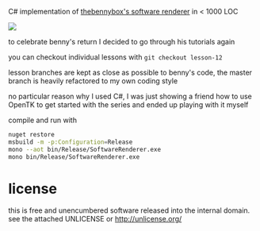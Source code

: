 C# implementation of [thebennybox's software renderer][1] in < 1000 LOC

![](https://i.imgur.com/8hKZiP0.png)

to celebrate benny's return I decided to go through his tutorials again

you can checkout individual lessons with ```git checkout lesson-12```

lesson branches are kept as close as possible to benny's code, the master
branch is heavily refactored to my own coding style

no particular reason why I used C#, I was just showing a friend how to use
OpenTK to get started with the series and ended up playing with it myself

compile and run with
```sh
nuget restore
msbuild -m -p:Configuration=Release
mono --aot bin/Release/SoftwareRenderer.exe
mono bin/Release/SoftwareRenderer.exe
```

# license
this is free and unencumbered software released into the internal domain.
see the attached UNLICENSE or http://unlicense.org/

[1]: https://www.youtube.com/playlist?list=PLEETnX-uPtBUbVOok816vTl1K9vV1GgH5
